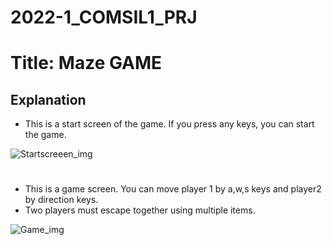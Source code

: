 # 2022-1_COMSIL1_PRJ

# Title: Maze GAME

## Explanation
* This is a start screen of the game. If you press any keys, you can start the game.
  
![Startscreeen_img](https://github.com/seoooa/vmp_final_20211511_KIMSEOA/assets/102460668/de1d1af5-5f0c-4673-8500-3e8925606607)

#

* This is a game screen. You can move player 1 by a,w,s keys and player2 by direction keys.
* Two players must escape together using multiple items.
  
![Game_img](https://github.com/seoooa/vmp_final_20211511_KIMSEOA/assets/102460668/307cb21a-303e-41d1-a367-03828fbfdd9a)

